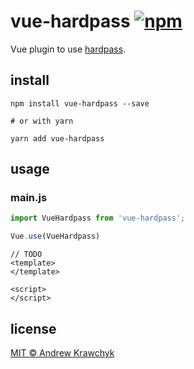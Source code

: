 # vue-hardpass [![npm][npm-image]][npm-url]

[npm-image]: https://img.shields.io/npm/v/vue-hardpass.svg
[npm-url]: https://npmjs.org/package/vue-hardpass

Vue plugin to use [hardpass](https://github.com/akrawchyk/hardpass).

## install

```shell
npm install vue-hardpass --save

# or with yarn

yarn add vue-hardpass
```

## usage

### main.js

```js
import VueHardpass from 'vue-hardpass';

Vue.use(VueHardpass)
```


```vue
// TODO
<template>
</template>

<script>
</script>
```

## license

[MIT © Andrew Krawchyk][license-url]

[license-url]: https://github.com/akrawchyk/vue-hardpass/blob/master/LICENSE.md
